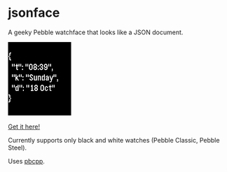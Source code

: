 # jsonface

A geeky Pebble watchface that looks like a JSON document.

[![screenshot](screenshot.png)](http://apps.getpebble.com/en_US/application/562334aebdf1bf8d58000036)

[Get it here!](http://apps.getpebble.com/en_US/application/562334aebdf1bf8d58000036)

Currently supports only black and white watches (Pebble Classic, Pebble Steel).

Uses [pbcpp](https://github.com/ejball/pbcpp).
